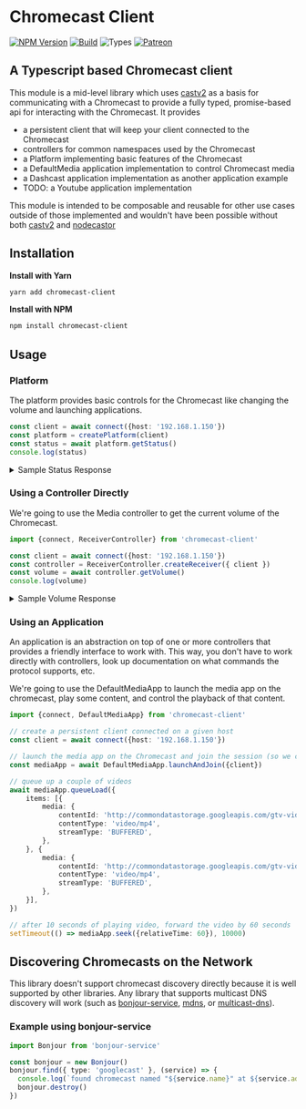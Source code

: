 # Chromecast Client
[![NPM Version][npm-version-image]][npm-url]
[![Build][github-actions-ci-image]][github-actions-ci-url]
![Types][types-image]
[![Patreon][patreon-image]][patreon-url]

## A Typescript based Chromecast client
This module is a mid-level library which uses [castv2](https://github.com/thibauts/node-castv2) as a basis for communicating with a Chromecast to provide a fully typed, promise-based api for interacting with the Chromecast. It provides
* a persistent client that will keep your client connected to the Chromecast
* controllers for common namespaces used by the Chromecast
* a Platform implementing basic features of the Chromecast
* a DefaultMedia application implementation to control Chromecast media
* a Dashcast application implementation as another application example
* TODO: a Youtube application implementation

This module is intended to be composable and reusable for other use cases outside of those implemented and wouldn't have been possible without both [castv2](https://github.com/thibauts/node-castv2) and [nodecastor](https://github.com/vincentbernat/nodecastor)

## Installation
**Install with Yarn**
```sh
yarn add chromecast-client
```

**Install with NPM**
```sh
npm install chromecast-client
```

## Usage

### Platform
The platform provides basic controls for the Chromecast like changing the volume and launching applications.

```ts
const client = await connect({host: '192.168.1.150'})
const platform = createPlatform(client)
const status = await platform.getStatus()
console.log(status)
```

<details><summary>Sample Status Response</summary>
```json
{
    "applications": [
        {
            "appId": "E8C28D3C",
            "appType": "WEB",
            "displayName": "Backdrop",
            "iconUrl": "",
            "isIdleScreen": true,
            "launchedFromCloud": false,
            "namespaces": [
                { "name": "urn:x-cast:com.google.cast.debugoverlay" },
                { "name": "urn:x-cast:com.google.cast.cac" },
                { "name": "urn:x-cast:com.google.cast.sse" },
                { "name": "urn:x-cast:com.google.cast.remotecontrol" }
            ],
            "sessionId": "########-####-####-####-############",
            "statusText": "",
            "transportId": "########-####-####-####-############",
            "universalAppId": "E8C28D3C"
        }
    ],
    "userEq": {},
    "volume": {
        "controlType": "attenuation",
        "level": 1,
        "muted": false,
        "stepInterval": 0.05000000074505806
    }
}
```
</details>

### Using a Controller Directly
We're going to use the Media controller to get the current volume of the Chromecast.

```ts
import {connect, ReceiverController} from 'chromecast-client'

const client = await connect({host: '192.168.1.150'})
const controller = ReceiverController.createReceiver({ client })
const volume = await controller.getVolume()
console.log(volume)
```

<details><summary>Sample Volume Response</summary>
```json
{
    "controlType": "attenuation",
    "level": 1,
    "muted": false,
    "stepInterval": 0.05000000074505806
}
```
</details>

### Using an Application
An application is an abstraction on top of one or more controllers that provides a friendly interface to work with. This way, you don't have to work directly with controllers, look up documentation on what commands the protocol supports, etc.

We're going to use the DefaultMediaApp to launch the media app on the chromecast, play some content, and control the playback of that content.

```ts
import {connect, DefaultMediaApp} from 'chromecast-client'

// create a persistent client connected on a given host
const client = await connect({host: '192.168.1.150'})

// launch the media app on the Chromecast and join the session (so we can control the CC)
const mediaApp = await DefaultMediaApp.launchAndJoin({client})

// queue up a couple of videos
await mediaApp.queueLoad({
    items: [{
        media: {
            contentId: 'http://commondatastorage.googleapis.com/gtv-videos-bucket/big_buck_bunny_1080p.mp4',
            contentType: 'video/mp4',
            streamType: 'BUFFERED',
        },
    }, {
        media: {
            contentId: 'http://commondatastorage.googleapis.com/gtv-videos-bucket/sample/ElephantsDream.mp4',
            contentType: 'video/mp4',
            streamType: 'BUFFERED',
        },
    }],
})

// after 10 seconds of playing video, forward the video by 60 seconds
setTimeout(() => mediaApp.seek({relativeTime: 60}), 10000)
```

## Discovering Chromecasts on the Network
This library doesn't support chromecast discovery directly because it is well supported by other libraries. Any library that supports multicast DNS discovery will work (such as [bonjour-service](), [mdns](), or [multicast-dns]()).

### Example using bonjour-service
```ts
import Bonjour from 'bonjour-service'

const bonjour = new Bonjour()
bonjour.find({ type: 'googlecast' }, (service) => {
  console.log(`found chromecast named "${service.name}" at ${service.addresses?.[0]}`)
  bonjour.destroy()
})
```

[github-actions-ci-image]: https://badgen.net/github/checks/dantaylor3/chromecast-client/main?label=build
[github-actions-ci-url]: https://github.com/dantaylor3/chromecast-client/actions/workflows/release-please.yml
[patreon-image]: https://img.shields.io/badge/Patreon-donate-lightgray?logo=patreon
[patreon-url]: https://www.patreon.com/dantaylor
[npm-url]: https://npmjs.org/package/chromecast-client
[npm-version-image]: https://img.shields.io/npm/v/chromecast-client
[types-image]: https://img.shields.io/npm/types/chromecast-client